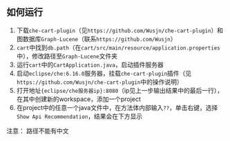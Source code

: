 ## 如何运行
1. 下载`che-cart-plugin`（见`https://github.com/Wusjn/che-cart-plugin`）和图数据库`Graph-Lucene`（联系`https://github.com/Wusjn`）
2. `cart`中找到`db.path`（在`cart/src/main/resource/application.properties`中），修改路径至`Graph-Lucene`文件夹
3. 运行`cart`中的`CartApplication.java`，启动插件服务器
4. 启动`eclipse/che:6.16.0`服务器，挂载`che-cart-plugin`插件（见`https://github.com/Wusjn/che-cart-plugin`中的操作说明）
5. 打开地址`{eclipse/che服务器ip}:8080`（ip见上一步输出结果中的最后一行），在其中创建新的workspace，添加一个project
6. 在project中的任意一个java文件中，在方法体内部输入`??`，单击右键，选择`Show Api Recommendation`，结果会在下方显示

注意：
    路径不能有中文
